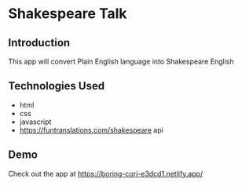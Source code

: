 # Shakespeare Talk

## Introduction

This app will convert Plain English language into Shakespeare English

## Technologies Used

- html
- css
- javascript
- https://funtranslations.com/shakespeare api

## Demo

Check out the app at https://boring-cori-e3dcd1.netlify.app/
